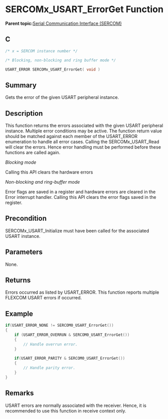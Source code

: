 # SERCOMx\_USART\_ErrorGet Function

**Parent topic:**[Serial Communication Interface \(SERCOM\)](GUID-76AE7205-E3EF-4EE6-AC28-5153E3565982.md)

## C

```c
/* x = SERCOM instance number */

/* Blocking, non-blocking and ring buffer mode */

USART_ERROR SERCOMx_USART_ErrorGet( void )
```

## Summary

Gets the error of the given USART peripheral instance.

## Description

This function returns the errors associated with the given USART peripheral instance. Multiple error conditions may be active. The function return value should be matched against each member of the USART\_ERROR enumeration to handle all error cases. Calling the SERCOMx\_USART\_Read will clear the errors. Hence error handling must be performed before these functions are called again.

*Blocking mode*

Calling this API clears the hardware errors

*Non-blocking and ring-buffer mode*

Error flags are saved in a register and hardware errors are cleared in the Error interrupt handler. Calling this API clears the error flags saved in the register.

## Precondition

SERCOMx\_USART\_Initialize must have been called for the associated USART instance.

## Parameters

None.

## Returns

Errors occurred as listed by USART\_ERROR. This function reports multiple FLEXCOM USART errors if occurred.

## Example

```c
if(USART_ERROR_NONE != SERCOM0_USART_ErrorGet())
{
    if (USART_ERROR_OVERRUN & SERCOM0_USART_ErrorGet())
    {
        // Handle overrun error.
    }
    
    if(USART_ERROR_PARITY & SERCOM0_USART_ErrorGet())
    {
        // Handle parity error.
    }
}
```

## Remarks

USART errors are normally associated with the receiver. Hence, it is recommended to use this function in receive context only.

